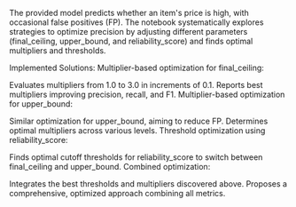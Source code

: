 The provided model predicts whether an item's price is high, with occasional false positives (FP). The notebook systematically explores strategies to optimize precision by adjusting different parameters (final_ceiling, upper_bound, and reliability_score) and finds optimal multipliers and thresholds.

Implemented Solutions:
Multiplier-based optimization for final_ceiling:

Evaluates multipliers from 1.0 to 3.0 in increments of 0.1.
Reports best multipliers improving precision, recall, and F1.
Multiplier-based optimization for upper_bound:

Similar optimization for upper_bound, aiming to reduce FP.
Determines optimal multipliers across various levels.
Threshold optimization using reliability_score:

Finds optimal cutoff thresholds for reliability_score to switch between final_ceiling and upper_bound.
Combined optimization:

Integrates the best thresholds and multipliers discovered above.
Proposes a comprehensive, optimized approach combining all metrics.
